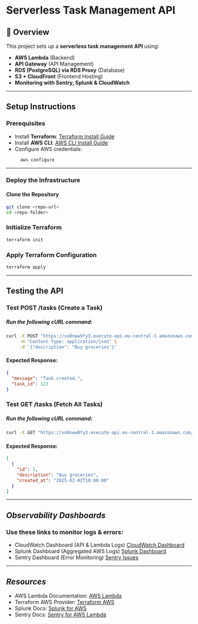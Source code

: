 # Serverless Task Management API

## 🚀 Overview
This project sets up a **serverless task management API** using:
- **AWS Lambda** (Backend)
- **API Gateway** (API Management)
- **RDS (PostgreSQL) via RDS Proxy** (Database)
- **S3 + CloudFront** (Frontend Hosting)
- **Monitoring with Sentry, Splunk & CloudWatch**

---

## **Setup Instructions**
### **Prerequisites**
- Install **Terraform**: [Terraform Install Guide](https://developer.hashicorp.com/terraform/tutorials/aws-get-started/install-cli)
- Install **AWS CLI**: [AWS CLI Install Guide](https://aws.amazon.com/cli/)
- Configure AWS credentials:
  ```sh
    aws configure
  ```

---
###  **Deploy the Infrastructure**

#### Clone the Repository
``` sh
git clone <repo-url>
cd <repo-folder>
```
### Initialize Terraform
``` sh
terraform init
```
### Apply Terraform Configuration
``` sh
terraform apply
```
---

## **Testing the API**
### Test POST /tasks (Create a Task)
##### Run the following cURL command:
``` sh
curl -X POST "https://vo8nww9fy3.execute-api.eu-central-1.amazonaws.com/prod/tasks" \
     -H "Content-Type: application/json" \
     -d '{"description": "Buy groceries"}'
```
#### Expected Response:
``` json
{
  "message": "Task created.",
  "task_id": 123
}
```
###  Test GET /tasks (Fetch All Tasks)
##### Run the following cURL command:
``` sh
curl -X GET "https://vo8nww9fy3.execute-api.eu-central-1.amazonaws.com/prod/tasks"
```
#### Expected Response:
``` json
[
  {
    "id": 1,
    "description": "Buy groceries",
    "created_at": "2025-02-02T10:00:00"
  }
]
```
---
## *Observability Dashboards*
### Use these links to monitor logs & errors:

- CloudWatch Dashboard (API & Lambda Logs) [CloudWatch Dashboard]()
- Splunk Dashboard (Aggregated AWS Logs) [Splunk Dashboard]()
- Sentry Dashboard (Error Monitoring) [Sentry Issues]()

---

## *Resources*
- AWS Lambda Documentation: [AWS Lambda]()
- Terraform AWS Provider: [Terraform AWS]()
- Splunk Docs: [Splunk for AWS]()
- Sentry Docs: [Sentry for AWS Lambda]()
